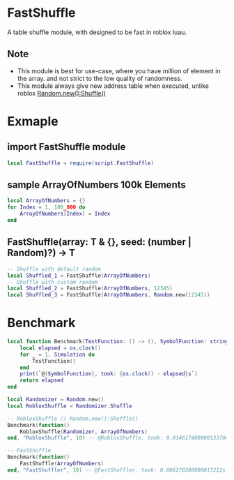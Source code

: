 # FastShuffle

A table shuffle module, with designed to be fast in roblox luau.

## Note

- This module is best for use-case, where you have million of element in the array.
and not strict to the low quality of randomness.
- This module always give new address table when executed,
unlike roblox [Random.new():Shuffle()](https://create.roblox.com/docs/reference/engine/datatypes/Random#Shuffle)

# Exmaple

## import FastShuffle module
```lua
local FastShuffle = require(script.FastShuffle)
```

## sample ArrayOfNumbers 100k Elements
```lua
local ArrayOfNumbers = {}
for Index = 1, 100_000 do
    ArrayOfNumbers[Index] = Index
end
```

## FastShuffle(array: T & {}, seed: (number | Random)?) -> T
```lua
-- Shuffle with default random
local Shuffled_1 = FastShuffle(ArrayOfNumbers) 
-- Shuffle with custom random
local Shuffled_2 = FastShuffle(ArrayOfNumbers, 12345)
local Shuffled_3 = FastShuffle(ArrayOfNumbers, Random.new(12345))
```

# Benchmark
```lua
local function Benchmark(TestFunction: () -> (), SymbolFunction: string, Simulation: number): number
    local elapsed = os.clock()
    for _ = 1, Simulation do
        TestFunction()
    end
    print(`@{SymbolFunction}, took: {os.clock() - elapsed}s`)
    return elapsed
end

local Randomizer = Random.new()
local RobloxShuffle = Randomizer.Shuffle

-- RobloxShuffle // Random.new():Shuffle()
Benchmark(function()
    RobloxShuffle(Randomizer, ArrayOfNumbers)
end, "RobloxShuffle", 10) -- @RobloxShuffle, took: 0.014617400000133784s

-- FastShuffle
Benchmark(function()
    FastShuffle(ArrayOfNumbers)
end, "FastShuffler", 10) -- @FastShuffler, took: 0.006270200000017212s
```
